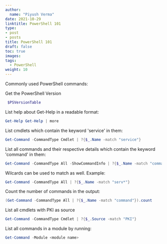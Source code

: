 ```yaml
---
author:
  name: "Piyush Verma"
date: 2021-10-29
linktitle: PowerShell 101
type:
- post
- posts
title: PowerShell 101
draft: false
toc: true
images:
tags:
  - PowerShell
weight: 10
---
```


Commonly used PowerShell commands:

Get the PowerShell Version
```powershell
 $PSVersionTable 
 ```
List help about Get-Help in a readable format:
```powershell 
Get-Help Get-Help | more
```

List cmdlets which contain the keyword 'service' in them:
```powershell
Get-Command -CommandType Cmdlet | ?{$_.Name -match "service"}
```
List all commands and their respective details which contain the keyword 'command' in them:

```powershell
Get-Command -CommandType All -ShowCommandInfo | ?{$_.Name -match "command"}
```

Wilcards can be used to match as well. Example:
```powershell
Get-Command -CommandType All | ?{$_.Name -match "serv*"}
```

Count the number of commands in the output: 

```powershell
(Get-Command -CommandType All | ?{$_.Name -match "command"}).count
```

List all cmdlets with PKI as source

```powershell
Get-Command -CommandType Cmdlet | ?{$_.Source -match "PKI"}
```

List all commands in a module by running:
```powershell
Get-Command -Module <module name>
```

